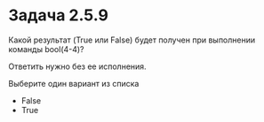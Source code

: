 # Задача 2.5.9

Какой результат (True или False) будет получен при выполнении команды bool(4-4)?

Ответить нужно без ее исполнения.

Выберите один вариант из списка

- False
- True
